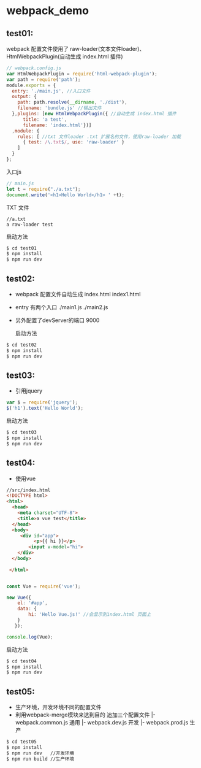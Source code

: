 # webpack_demo

## test01:

 webpack 配置文件使用了 raw-loader(文本文件loader)、HtmlWebpackPlugin(自动生成 index.html 插件)

```javascript
// webpack.config.js
var HtmlWebpackPlugin = require('html-webpack-plugin');
var path = require('path');
module.exports = {
  entry: './main.js', //入口文件
  output: {
    path: path.resolve(__dirname, './dist'),
    filename: 'bundle.js' //输出文件
  },plugins: [new HtmlWebpackPlugin({ //自动生成 index.html 插件
      title: 'a test',
      filename: 'index.html'})]
  ,module: {
    rules: [ //txt 文件loader .txt 扩展名的文件，使用raw-loader 加载
      { test: /\.txt$/, use: 'raw-loader' }
    ]
  }
};
```

入口js
```javascript
// main.js
let t = require("./a.txt");
document.write('<h1>Hello World</h1> ' +t);
```
TXT 文件
```
//a.txt
a raw-loader test
```

 启动方法
```bash
$ cd test01
$ npm install
$ npm run dev
```


## test02:
- webpack 配置文件自动生成 index.html index1.html
- entry 有两个入口 ./main1.js ./main2.js
- 另外配置了devServer的端口 9000

  启动方法
```bash
$ cd test02
$ npm install
$ npm run dev
```
## test03:
- 引用jquery

```javascript
var $ = require('jquery');
$('h1').text('Hello World');

```

  启动方法
```bash
$ cd test03
$ npm install
$ npm run dev
```
## test04:
- 使用vue


```html
//src/index.html
<!DOCTYPE html>
<html>
  <head>
    <meta charset="UTF-8">
    <title>a vue test</title>
  </head>
  <body>
     <div id="app">
          <p>{{ hi }}</p>
        <input v-model="hi">
    </div>
  </body>
 
 </html> 

```
```javascript

const Vue = require('vue');

new Vue({
    el: '#app',
    data: { 
        hi: 'Hello Vue.js!' //会显示到index.html 页面上
    }
   });

console.log(Vue);
```


  启动方法
```bash
$ cd test04
$ npm install
$ npm run dev
```
## test05:
- 生产环境，开发环境不同的配置文件
- 利用webpack-merge模块来达到目的
追加三个配置文件
  |- webpack.common.js  通用
  |- webpack.dev.js     开发
  |- webpack.prod.js    生产
 

```bash
$ cd test05
$ npm install
$ npm run dev   //开发环境
$ npm run build //生产环境
```





